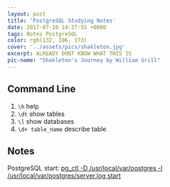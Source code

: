 ```yaml
---
layout: post
title: 'PostgreSQL Studying Notes'
date: 2017-07-10 14:27:55 +0800
tags: Notes PostgreSQL
color: rgb(132, 106, 173)
cover: '../assets/pics/shakleton.jpg'
excerpt: ALREADY DONT KNOW WHAT THIS IS
pic-name: "Shakleton's Journey by William Grill"
---
```


## Command Line
1. `\h` help
2. `\dt` show tables
3. `\l` show databases
4. `\d+ table_name` describe table

## Notes
PostgreSQL start:
[pg_ctl -D /usr/local/var/postgres -l /usr/local/var/postgres/server.log start](https://stackoverflow.com/questions/7975556/how-to-start-postgresql-server-on-mac-os-x)